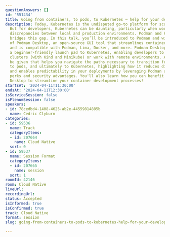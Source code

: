 ```yaml
---
questionAnswers: []
id: '551434'
title: Going from containers, to pods, to Kubernetes – help for your developer environments!
description: Today, Kubernetes is the undisputed go-to platform for scaling containers.
  But for developers, Kubernetes can be daunting, particularly when working with the
  discrepancies between local and production environments. Podman and Podman Desktop
  bridges this gap. In this talk, you’ll be introduced to Podman and witness the unveiling
  of Podman Desktop, an open-source GUI tool that streamlines container workflows
  and is compatible with Podman, Lima, Docker, and more. Podman Desktop serves as
  a beginner-friendly launch pad to Kubernetes, enabling developers to spin up local
  clusters (with Kind and Minikube) or work with remote environments. A demo will
  be given that helps you navigate the paths necessary to transition from app to containers,
  to pods, and ultimately to Kubernetes, highlighting how it reduces discrepancies
  and enables predictability in your deployments by leveraging Podman and Podman Desktop's
  perks and security advantages. You'll also learn how you can benefit from Podman
  Desktop to streamline your container development processes!
startsAt: '2024-04-11T11:30:00'
endsAt: '2024-04-11T12:30:00'
isServiceSession: false
isPlenumSession: false
speakers:
- id: 78cedbd4-1408-4625-ab2e-44559814885b
  name: Cedric Clyburn
categories:
- id: 59536
  name: Track
  categoryItems:
  - id: 207664
    name: Cloud Native
  sort: 0
- id: 59537
  name: Session Format
  categoryItems:
  - id: 207665
    name: session
  sort: 1
roomId: 42146
room: Cloud Native
liveUrl: 
recordingUrl: 
status: Accepted
isInformed: true
isConfirmed: true
track: Cloud Native
format: session
slug: going-from-containers-to-pods-to-kubernetes-help-for-your-developer-environments

---
```

